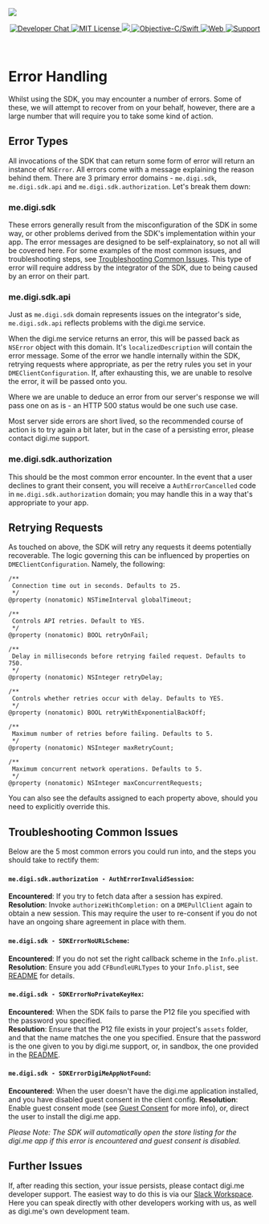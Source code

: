 ![](https://securedownloads.digi.me/partners/digime/SDKReadmeBanner.png)

<p align="center">
    <a href="https://developers.digi.me/slack/join">
        <img src="https://img.shields.io/badge/chat-slack-blueviolet.svg" alt="Developer Chat">
    </a>
    <a href="LICENSE">
        <img src="https://img.shields.io/badge/license-apache 2.0-blue.svg" alt="MIT License">
    </a>
    <a href="#">
    	<img src="https://img.shields.io/badge/build-passing-brightgreen.svg"> 
    </a>
    <a href="https://swift.org">
        <img src="https://img.shields.io/badge/language-objectivec/swift-orange.svg" alt="Objective-C/Swift">
    </a>
    <a href="https://developers.digi.me">
        <img src="https://img.shields.io/badge/web-digi.me-red.svg" alt="Web">
    </a>
    <a href="https://digime.freshdesk.com/support/solutions/9000115894">
        <img src="https://img.shields.io/badge/support-freshdesk-721744.svg" alt="Support">
    </a>
</p>

<br>

# Error Handling

Whilst using the SDK, you may encounter a number of errors. Some of these, we will attempt to recover from on your behalf, however, there are a large number that will require you to take some kind of action.

## Error Types

All invocations of the SDK that can return some form of error will return an instance of `NSError`. All errors come with a message explaining the reason behind them. There are 3 primary error domains - `me.digi.sdk`, `me.digi.sdk.api` and `me.digi.sdk.authorization`. Let's break them down:

### me.digi.sdk

These errors generally result from the misconfiguration of the SDK in some way, or other problems derived from the SDK's implementation within your app. The error messages are designed to be self-explainatory, so not all will be covered here. For some examples of the most common issues, and troubleshooting steps, see [Troubleshooting Common Issues](#troubleshooting-common-issues). This type of error will require address by the integrator of the SDK, due to being caused by an error on their part.

### me.digi.sdk.api

Just as `me.digi.sdk` domain represents issues on the integrator's side, `me.digi.sdk.api` reflects problems with the digi.me service. 

When the digi.me service returns an error, this will be passed back as `NSError` object with this domain. It's `localizedDescription` will contain the error message. Some of the error we handle internally within the SDK, retrying requests where appropriate, as per the retry rules you set in your `DMEClientConfiguration`. If, after exhausting this, we are unable to resolve the error, it will be passed onto you.

Where we are unable to deduce an error from our server's response we will pass one on as is - an HTTP 500 status would be one such use case.

Most server side errors are short lived, so the recommended course of action is to try again a bit later, but in the case of a persisting error, please contact digi.me support.

### me.digi.sdk.authorization

This should be the most common error encounter. In the event that a user declines to grant their consent, you will receive a `AuthErrorCancelled` code in `me.digi.sdk.authorization` domain; you may handle this in a way that's appropriate to your app.

## Retrying Requests

As touched on above, the SDK will retry any requests it deems potentially recoverable. The logic governing this can be influenced by properties on `DMEClientConfiguration`. Namely, the following:

```objc
/**
 Connection time out in seconds. Defaults to 25.
 */
@property (nonatomic) NSTimeInterval globalTimeout;

/**
 Controls API retries. Default to YES.
 */
@property (nonatomic) BOOL retryOnFail;

/**
 Delay in milliseconds before retrying failed request. Defaults to 750.
 */
@property (nonatomic) NSInteger retryDelay;

/**
 Controls whether retries occur with delay. Defaults to YES.
 */
@property (nonatomic) BOOL retryWithExponentialBackOff;

/**
 Maximum number of retries before failing. Defaults to 5.
 */
@property (nonatomic) NSInteger maxRetryCount;

/**
 Maximum concurrent network operations. Defaults to 5.
 */
@property (nonatomic) NSInteger maxConcurrentRequests;
```
You can also see the defaults assigned to each property above, should you need to explicitly override this.

## Troubleshooting Common Issues

Below are the 5 most common errors you could run into, and the steps you should take to rectify them:

#### `me.digi.sdk.authorization - AuthErrorInvalidSession`:

**Encountered**: If you try to fetch data after a session has expired.<br>
**Resolution**: Invoke `authorizeWithCompletion:` on a `DMEPullClient` again to obtain a new session. This may require the user to re-consent if you do not have an ongoing share agreement in place with them.


#### `me.digi.sdk - SDKErrorNoURLScheme`:

**Encountered**: If you do not set the right callback scheme in the `Info.plist`.<br>
**Resolution**: Ensure you add `CFBundleURLTypes` to your `Info.plist`, see [README](https://github.com/digime/digime-sdk-ios/blob/master/README.md) for details.

#### `me.digi.sdk - SDKErrorNoPrivateKeyHex`:
**Encountered**: When the SDK fails to parse the P12 file you specified with the password you specified.<br>
**Resolution**: Ensure that the P12 file exists in your project's `assets` folder, and that the name matches the one you specified. Ensure that the password is the one given to you by digi.me support, or, in sandbox, the one provided in the [README](https://github.com/digime/digime-sdk-ios/blob/master/README.md).

#### `me.digi.sdk - SDKErrorDigiMeAppNotFound`:
**Encountered**: When the user doesn't have the digi.me application installed, and you have disabled guest consent in the client config.
**Resolution**: Enable guest consent mode (see [Guest Consent](Guest-Consent.html) for more info), or, direct the user to install the digi.me app.

*Please Note: The SDK will automatically open the store listing for the digi.me app if this error is encountered and guest consent is disabled.*

## Further Issues

If, after reading this section, your issue persists, please contact digi.me developer support. The easiest way to do this is via our [Slack Workspace](https://developers.digi.me/slack/join). Here you can speak directly with other developers working with us, as well as digi.me's own development team.